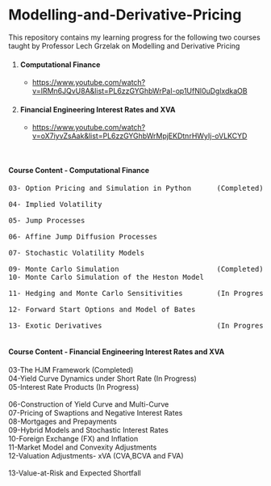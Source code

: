 # Modelling-and-Derivative-Pricing

This repository contains my learning progress for the following two courses taught by Professor Lech Grzelak on Modelling and Derivative Pricing
1. #### Computational Finance
    - https://www.youtube.com/watch?v=IRMn6JQvU8A&list=PL6zzGYGhbWrPaI-op1UfNl0uDglxdkaOB
2. #### Financial Engineering Interest Rates and XVA
    - https://www.youtube.com/watch?v=oX7iyvZsAak&list=PL6zzGYGhbWrMpjEKDtnrHWyIj-oVLKCYD
<br>

#### Course Content - Computational Finance
<pre>
03- Option Pricing and Simulation in Python      (Completed)   <br>
04- Implied Volatility                                         <br>
05- Jump Processes                                             <br>
06- Affine Jump Diffusion Processes                            <br>
07- Stochastic Volatility Models                               <br>
09- Monte Carlo Simulation                       (Completed)    
10- Monte Carlo Simulation of the Heston Model                 <br>
11- Hedging and Monte Carlo Sensitivities        (In Progress) <br>
12- Forward Start Options and Model of Bates                   <br>
13- Exotic Derivatives                           (In Progress) <br>
</pre>

#### Course Content - Financial Engineering Interest Rates and XVA
03-The HJM Framework                             (Completed)   <br>
04-Yield Curve Dynamics under Short Rate         (In Progress) <br>
05-Interest Rate Products                        (In Progress) <br>   
06-Construction of Yield Curve and Multi-Curve                 <br>
07-Pricing of Swaptions and Negative Interest Rates            <br>
08-Mortgages and Prepayments                                   <br>
09-Hybrid Models and Stochastic Interest Rates                 <br>
10-Foreign Exchange (FX) and Inflation                         <br>
11-Market Model and Convexity Adjustments                      <br>
12-Valuation Adjustments- xVA (CVA,BCVA and FVA)               <br>        
13-Value-at-Risk and Expected Shortfall                        <br>  
